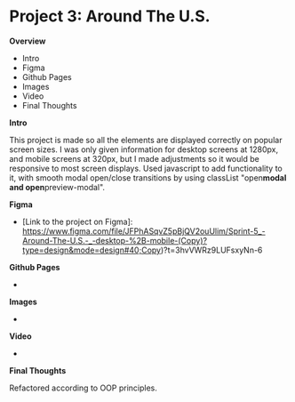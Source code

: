 # Project 3: Around The U.S.

**Overview**

- Intro
- Figma
- Github Pages
- Images
- Video
- Final Thoughts

**Intro**

This project is made so all the elements are displayed correctly on popular screen sizes. I was only given information for desktop screens at 1280px, and mobile screens at 320px, but I made adjustments so it would be responsive to most screen displays. Used javascript to add functionality to it, with smooth modal open/close transitions by using classList "open**modal and open**preview-modal".

**Figma**

- [Link to the project on Figma]: https://www.figma.com/file/JFPhASqvZ5pBjQV2ouUlim/Sprint-5_-Around-The-U.S.-_-desktop-%2B-mobile-(Copy)?type=design&mode=design#40;Copy)?t=3hvVWRz9LUFsxyNn-6

**Github Pages**

- [Here's the link]: https://gillty1995.github.io/se_project_aroundtheus/

**Images**

- [I optimized the png images through]: https://tinypng.com/

**Video**

- [Link to video from Sprint 3 explaining technologies and techniques that went into creating the website up to that point]: https://drive.google.com/file/d/17RZdoGNSyqfVzRaT20ApKzgj_rPySPjZ/view?usp=sharing

**Final Thoughts**

Refactored according to OOP principles.    

